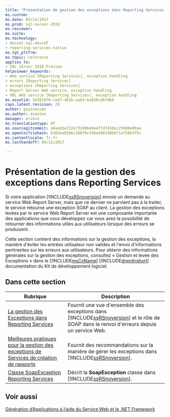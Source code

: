 ```yaml
---
title: "Présentation de gestion des exceptions dans Reporting Services | Documents Microsoft"
ms.custom: 
ms.date: 03/14/2017
ms.prod: sql-server-2016
ms.reviewer: 
ms.suite: 
ms.technology:
- docset-sql-devref
- reporting-services-native
ms.tgt_pltfrm: 
ms.topic: reference
applies_to:
- SQL Server 2016 Preview
helpviewer_keywords:
- Web service [Reporting Services], exception handling
- errors [Reporting Services]
- exceptions [Reporting Services]
- Report Server Web service, exception handling
- XML Web service [Reporting Services], exception handling
ms.assetid: 54381870-ce67-482b-aa83-6a838cdbf9b9
caps.latest.revision: 29
author: guyinacube
ms.author: asaxton
manager: erikre
ms.translationtype: HT
ms.sourcegitcommit: a6aab5e722e732096e9e4ffdf458ac25088e09ae
ms.openlocfilehash: b365ea02bbc288f9cf46a498198bb71a758b475c
ms.contentlocale: fr-fr
ms.lasthandoff: 08/12/2017

---
```

# <a name="introducing-exception-handling-in-reporting-services"></a>Présentation de la gestion des exceptions dans Reporting Services
  Si votre application [!INCLUDE[ssRSnoversion](../../includes/ssrsnoversion-md.md)] envoie un demande au service Web Report Server, mais que ce dernier ne parvient pas à la traiter, le service retourne une exception SOAP au client. La gestion des exceptions levées par le service Web Report Server est une composante importante des applications que vous développez car vous avez la possibilité de retourner des informations utiles aux utilisateurs lorsque des erreurs se produisent.  
  
 Cette section contient des informations sur la gestion des exceptions, la manière d'éviter les entrées utilisateur non valides et l'envoi d'informations pertinentes sur les erreurs aux utilisateurs. Pour obtenir des informations générales sur la gestion des exceptions, consultez « Gestion et levée des Exceptions » dans le [!INCLUDE[msCoName](../../includes/msconame-md.md)] [!INCLUDE[dnprdnshort](../../includes/dnprdnshort-md.md)] documentation du Kit de développement logiciel.  
  
## <a name="in-this-section"></a>Dans cette section  
  
|Rubrique| Description|  
|-----------|-----------------|  
|[La gestion des Exceptions dans Reporting Services](../../reporting-services/report-server-web-service-net-framework-exception-handling/handling-exceptions-in-reporting-services.md)|Fournit une vue d'ensemble des exceptions dans [!INCLUDE[ssRSnoversion](../../includes/ssrsnoversion-md.md)] et le rôle de SOAP dans le renvoi d'erreurs depuis un service Web.|  
|[Meilleures pratiques pour la gestion des exceptions de Services de création de rapports](../../reporting-services/report-server-web-service-net-framework-exception-handling/best-practices/best-practices-for-reporting-services-exception-handling.md)|Fournit des recommandations sur la manière de gérer les exceptions dans [!INCLUDE[ssRSnoversion](../../includes/ssrsnoversion-md.md)].|  
|[Classe SoapException Reporting Services](../../reporting-services/report-server-web-service-net-framework-exception-handling/soapexception-class/reporting-services-soapexception-class.md)|Décrit la **SoapException** classe dans [!INCLUDE[ssRSnoversion](../../includes/ssrsnoversion-md.md)].|  
  
## <a name="see-also"></a>Voir aussi  
 [Génération d’Applications à l’aide du Service Web et le .NET Framework](../../reporting-services/report-server-web-service/net-framework/building-applications-using-the-web-service-and-the-net-framework.md)  
  
  

